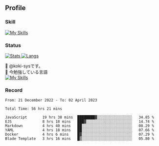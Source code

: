 ## Profile
### Skill
[![My Skills](https://skillicons.dev/icons?i=html,css,javascript,php,java,nodejs,react,bootstrap,docker,laravel,git,github,githubactions,materialui&theme=dark)](https://skillicons.dev)<br>
### Status
[![Stats](https://github-readme-stats.vercel.app/api?username=koki-sys&count_private=true&show_icons=true)
![Langs](https://github-readme-stats.vercel.app/api/top-langs/?username=koki-sys&layout=compact)](https://github.com/koki-sys)

👋 @koki-sysです。<br/>
🌱 今勉強している言語<br/>
[![My Skills](https://skillicons.dev/icons?i=typescript,react,golang&theme=dark)](https://skillicons.dev)


<!---
koki-sys/koki-sys is a ✨ special ✨ repository because its `README.md` (this file) appears on your GitHub profile.
You can click the Preview link to take a look at your changes.
--->

### Record
<!--START_SECTION:waka-->

```text
From: 21 December 2022 - To: 02 April 2023

Total Time: 56 hrs 21 mins

JavaScript       19 hrs 38 mins  ████████▓░░░░░░░░░░░░░░░░   34.85 %
EJS              8 hrs 18 mins   ███▓░░░░░░░░░░░░░░░░░░░░░   14.74 %
Markdown         4 hrs 40 mins   ██░░░░░░░░░░░░░░░░░░░░░░░   08.29 %
YAML             4 hrs 18 mins   ██░░░░░░░░░░░░░░░░░░░░░░░   07.66 %
Docker           4 hrs 6 mins    █▓░░░░░░░░░░░░░░░░░░░░░░░   07.29 %
Blade Template   3 hrs 16 mins   █▒░░░░░░░░░░░░░░░░░░░░░░░   05.80 %
```

<!--END_SECTION:waka-->
